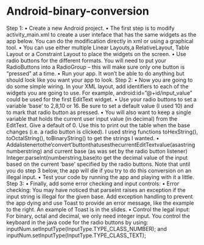 # Android-binary-conversion
Step 1:
• Create a new Android project.
• The first step is to modify activity_main.xml to create a user
  inteface that has the same widgets as the app below. You can do the modification directly in xml or using a graphical tool.
• You can use either multiple Linear Layouts,a RelativeLayout, Table Layout or a Constraint Layout to place the widgets on the screen.
• Use radio buttons for the different formats. You will need to put your RadioButtons into a RadioGroup – this will make sure only 
  one button is “pressed” at a time.
• Run your app. It won’t be able to do anything but should look like you want your app to look.
Step 2:
• Now you are going to do some simple wiring. In your XML
  layout, add identifiers to each of the widgets you are going to use. For example, android:id=”@+id/input_value” could be used for the 
  first EditText widget.
• Use your radio buttons to set a variable ‘base’ to 2,8,10 or 16. Be sure to set a default value (I used 10) and to mark that radio button
  as pressed.
• You will also want to keep a single variable that holds the current user input value (in decimal) from the EditText. Give a default of 0. 
  Use this to print out the table when the base changes (i.e. a radio button is clicked). I used string functions toHexString(), toOctalString(), 
  toBinaryString() to get the strings I wanted.
• Addalistenertothe‘convert’buttonthatusesthecurrentEditTextvalue(asastring numberstring) and current base (as was set by the radio button listener) 
  Integer.parseInt(numberstring,base)to get the decimal value of the input based on the current ‘base’ specified by the radio buttons. Note that 
  until you do step 3 below, the app will die if you try to do this conversion on an illegal input.
• Test your code by running the app and playing with it a little.
Step 3:
• Finally, add some error checking and input controls:
• Error checking: You may have noticed that parseInt raises an exception if the input string is illegal for the given base. Add exception handling to prevent the app dying and use Toast to provide an error message, like the example to the right. An example of Toast is in the slides.
• Control the legal input: For binary, octal and decimal, we only need integer input. You control the keyboard in the java code for the radio buttons by using:
inputNum.setInputType(InputType.TYPE_CLASS_NUMBER); and
inputNum.setInputType(InputType.TYPE_CLASS_TEXT);
